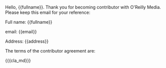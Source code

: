 Hello, {{fullname}}.  Thank you for becoming contributor with O'Reilly Media.  Please keep this email for your reference:

Full name: {{fullname}}

email: {{email}}

Address:
{{address}}


The terms of the contributor agreement are:

{{{cla_md}}}